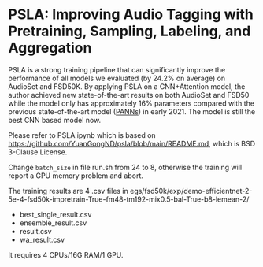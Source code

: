 # PSLA: Improving Audio Tagging with Pretraining, Sampling, Labeling, and Aggregation

PSLA is a strong training pipeline that can significantly improve the performance of all models we evaluated (by 24.2% on average) on AudioSet and FSD50K. By applying PSLA on a CNN+Attention model, the author achieved new state-of-the-art results on both AudioSet and FSD50 while the model only has approximately 16% parameters compared with the previous state-of-the-art model ([PANNs](https://arxiv.org/abs/1912.10211)) in early 2021. The model is still the best CNN based model now.

Please refer to PSLA.ipynb which is based on https://github.com/YuanGongND/psla/blob/main/README.md, which is BSD 3-Clause License.

Change `batch_size` in file run.sh from 24 to 8, otherwise the training will report a GPU memory problem and abort.

The training results are 4 .csv files in egs/fsd50k/exp/demo-efficientnet-2-5e-4-fsd50k-impretrain-True-fm48-tm192-mix0.5-bal-True-b8-lemean-2/

- best_single_result.csv  
- ensemble_result.csv  
- result.csv  
- wa_result.csv

It requires 4 CPUs/16G RAM/1 GPU.
